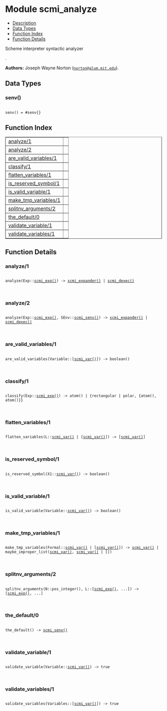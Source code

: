 

# Module scmi_analyze #
* [Description](#description)
* [Data Types](#types)
* [Function Index](#index)
* [Function Details](#functions)

<p>Scheme interpreter syntactic analyzer</p>.

__Authors:__ Joseph Wayne Norton ([`norton@alum.mit.edu`](mailto:norton@alum.mit.edu)).

<a name="types"></a>

## Data Types ##




### <a name="type-senv">senv()</a> ###


<pre><code>
senv() = #senv{}
</code></pre>

<a name="index"></a>

## Function Index ##


<table width="100%" border="1" cellspacing="0" cellpadding="2" summary="function index"><tr><td valign="top"><a href="#analyze-1">analyze/1</a></td><td></td></tr><tr><td valign="top"><a href="#analyze-2">analyze/2</a></td><td></td></tr><tr><td valign="top"><a href="#are_valid_variables-1">are_valid_variables/1</a></td><td></td></tr><tr><td valign="top"><a href="#classify-1">classify/1</a></td><td></td></tr><tr><td valign="top"><a href="#flatten_variables-1">flatten_variables/1</a></td><td></td></tr><tr><td valign="top"><a href="#is_reserved_symbol-1">is_reserved_symbol/1</a></td><td></td></tr><tr><td valign="top"><a href="#is_valid_variable-1">is_valid_variable/1</a></td><td></td></tr><tr><td valign="top"><a href="#make_tmp_variables-1">make_tmp_variables/1</a></td><td></td></tr><tr><td valign="top"><a href="#splitnv_arguments-2">splitnv_arguments/2</a></td><td></td></tr><tr><td valign="top"><a href="#the_default-0">the_default/0</a></td><td></td></tr><tr><td valign="top"><a href="#validate_variable-1">validate_variable/1</a></td><td></td></tr><tr><td valign="top"><a href="#validate_variables-1">validate_variables/1</a></td><td></td></tr></table>


<a name="functions"></a>

## Function Details ##

<a name="analyze-1"></a>

### analyze/1 ###

<pre><code>
analyze(Exp::<a href="#type-scmi_exp">scmi_exp()</a>) -&gt; <a href="#type-scmi_expander">scmi_expander()</a> | <a href="#type-scmi_dexec">scmi_dexec()</a>
</code></pre>
<br />

<a name="analyze-2"></a>

### analyze/2 ###

<pre><code>
analyze(Exp::<a href="#type-scmi_exp">scmi_exp()</a>, SEnv::<a href="#type-scmi_senv">scmi_senv()</a>) -&gt; <a href="#type-scmi_expander">scmi_expander()</a> | <a href="#type-scmi_dexec">scmi_dexec()</a>
</code></pre>
<br />

<a name="are_valid_variables-1"></a>

### are_valid_variables/1 ###

<pre><code>
are_valid_variables(Variable::[<a href="#type-scmi_var">scmi_var()</a>]) -&gt; boolean()
</code></pre>
<br />

<a name="classify-1"></a>

### classify/1 ###

<pre><code>
classify(Exp::<a href="#type-scmi_exp">scmi_exp()</a>) -&gt; atom() | {rectangular | polar, {atom(), atom()}}
</code></pre>
<br />

<a name="flatten_variables-1"></a>

### flatten_variables/1 ###

<pre><code>
flatten_variables(L::<a href="#type-scmi_var">scmi_var()</a> | [<a href="#type-scmi_var">scmi_var()</a>]) -&gt; [<a href="#type-scmi_var">scmi_var()</a>]
</code></pre>
<br />

<a name="is_reserved_symbol-1"></a>

### is_reserved_symbol/1 ###

<pre><code>
is_reserved_symbol(X1::<a href="#type-scmi_var">scmi_var()</a>) -&gt; boolean()
</code></pre>
<br />

<a name="is_valid_variable-1"></a>

### is_valid_variable/1 ###

<pre><code>
is_valid_variable(Variable::<a href="#type-scmi_var">scmi_var()</a>) -&gt; boolean()
</code></pre>
<br />

<a name="make_tmp_variables-1"></a>

### make_tmp_variables/1 ###

<pre><code>
make_tmp_variables(Formal::<a href="#type-scmi_var">scmi_var()</a> | [<a href="#type-scmi_var">scmi_var()</a>]) -&gt; <a href="#type-scmi_var">scmi_var()</a> | maybe_improper_list(<a href="#type-scmi_var">scmi_var()</a>, <a href="#type-scmi_var">scmi_var()</a> | [])
</code></pre>
<br />

<a name="splitnv_arguments-2"></a>

### splitnv_arguments/2 ###

<pre><code>
splitnv_arguments(N::pos_integer(), L::[<a href="#type-scmi_exp">scmi_exp()</a>, ...]) -&gt; [<a href="#type-scmi_exp">scmi_exp()</a>, ...]
</code></pre>
<br />

<a name="the_default-0"></a>

### the_default/0 ###

<pre><code>
the_default() -&gt; <a href="#type-scmi_senv">scmi_senv()</a>
</code></pre>
<br />

<a name="validate_variable-1"></a>

### validate_variable/1 ###

<pre><code>
validate_variable(Variable::<a href="#type-scmi_var">scmi_var()</a>) -&gt; true
</code></pre>
<br />

<a name="validate_variables-1"></a>

### validate_variables/1 ###

<pre><code>
validate_variables(Variables::[<a href="#type-scmi_var">scmi_var()</a>]) -&gt; true
</code></pre>
<br />

